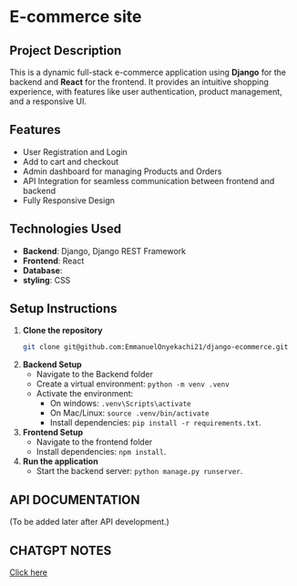 # E-commerce site

## Project Description
This is a dynamic full-stack e-commerce application using **Django** for the backend and **React** for the frontend.
It provides an intuitive shopping experience, with features like user authentication, product management, and a responsive UI.  

## Features  
- User Registration and Login
- Add to cart and checkout
- Admin dashboard for managing Products and Orders
- API Integration for seamless communication between frontend and backend  
- Fully Responsive Design 

## Technologies Used  
- **Backend**: Django, Django REST Framework  
- **Frontend**: React
- **Database**: 
- **styling**: CSS

## Setup Instructions  
1. **Clone the repository**
    ```bash
    git clone git@github.com:EmmanuelOnyekachi21/django-ecommerce.git
    ```
2. **Backend Setup**
    - Navigate to the Backend folder
    - Create a virtual environment: ```python -m venv .venv```
    - Activate the environment:
        - On windows: ```.venv\Scripts\activate```
        - On Mac/Linux: ```source .venv/bin/activate```
        - Install dependencies: ```pip install -r requirements.txt```.
3. **Frontend Setup**
    - Navigate to the frontend folder
    - Install dependencies: ```npm install```.
4. **Run the application**
    - Start the backend server: ```python manage.py runserver```.

## API DOCUMENTATION
(To be added later after API development.)

## CHATGPT NOTES
[Click here](https://chatgpt.com/c/673f21df-add8-8005-9056-e28988245dcd)